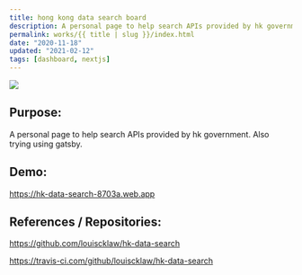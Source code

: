 ```yaml
---
title: hong kong data search board
description: A personal page to help search APIs provided by hk government. Also trying using gatsby.
permalink: works/{{ title | slug }}/index.html
date: "2020-11-18"
updated: "2021-02-12"
tags: [dashboard, nextjs]
---
```


![](/images/works/hong-kong-data-search-board.png)


## Purpose:

A personal page to help search APIs provided by hk government. Also trying using gatsby.


## Demo:

<a href="https://hk-data-search-8703a.web.app">https://hk-data-search-8703a.web.app</a>


## References / Repositories:

<a href="https://github.com/louiscklaw/hk-data-search">https://github.com/louiscklaw/hk-data-search</a>

<a href="https://travis-ci.com/github/louiscklaw/hk-data-search">https://travis-ci.com/github/louiscklaw/hk-data-search</a>
